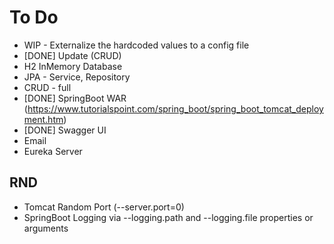 # To Do

* WIP - Externalize the hardcoded values to a config file
* [DONE] Update (CRUD)
* H2 InMemory Database
* JPA - Service, Repository
* CRUD - full
* [DONE] SpringBoot WAR (https://www.tutorialspoint.com/spring_boot/spring_boot_tomcat_deployment.htm)  
* [DONE] Swagger UI
* Email
* Eureka Server
  
## RND 
* Tomcat Random Port (--server.port=0)
* SpringBoot Logging via --logging.path and --logging.file properties or arguments

